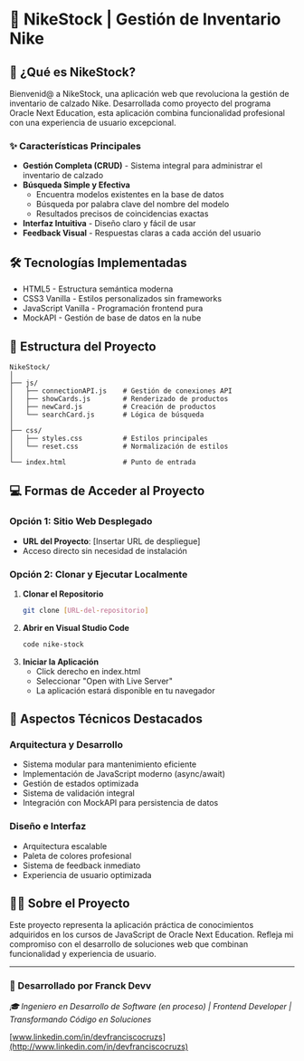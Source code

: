 # 👟 NikeStock | Gestión de Inventario Nike
## 🎯 ¿Qué es NikeStock?
Bienvenid@ a NikeStock, una aplicación web que revoluciona la gestión de inventario de calzado Nike. Desarrollada como proyecto del programa Oracle Next Education, esta aplicación combina funcionalidad profesional con una experiencia de usuario excepcional.

### ✨ Características Principales
- **Gestión Completa (CRUD)** - Sistema integral para administrar el inventario de calzado
- **Búsqueda Simple y Efectiva**
  - Encuentra modelos existentes en la base de datos
  - Búsqueda por palabra clave del nombre del modelo
  - Resultados precisos de coincidencias exactas
- **Interfaz Intuitiva** - Diseño claro y fácil de usar
- **Feedback Visual** - Respuestas claras a cada acción del usuario 

## 🛠️ Tecnologías Implementadas
- HTML5 - Estructura semántica moderna
- CSS3 Vanilla - Estilos personalizados sin frameworks
- JavaScript Vanilla - Programación frontend pura
- MockAPI - Gestión de base de datos en la nube

## 📁 Estructura del Proyecto
```
NikeStock/
│
├── js/
│   ├── connectionAPI.js    # Gestión de conexiones API
│   ├── showCards.js        # Renderizado de productos
│   ├── newCard.js          # Creación de productos
│   └── searchCard.js       # Lógica de búsqueda
│
├── css/
│   ├── styles.css          # Estilos principales
│   └── reset.css           # Normalización de estilos
│
└── index.html              # Punto de entrada
```

## 💻 Formas de Acceder al Proyecto
### Opción 1: Sitio Web Desplegado
- **URL del Proyecto**: [Insertar URL de despliegue]
- Acceso directo sin necesidad de instalación

### Opción 2: Clonar y Ejecutar Localmente
1. **Clonar el Repositorio**
   ```bash
   git clone [URL-del-repositorio]
2. **Abrir en Visual Studio Code**
   ```bash
   code nike-stock
3. **Iniciar la Aplicación**
   - Click derecho en index.html
   - Seleccionar "Open with Live Server"
   - La aplicación estará disponible en tu navegador

## 🌟 Aspectos Técnicos Destacados
### Arquitectura y Desarrollo
- Sistema modular para mantenimiento eficiente
- Implementación de JavaScript moderno (async/await)
- Gestión de estados optimizada
- Sistema de validación integral
- Integración con MockAPI para persistencia de datos

### Diseño e Interfaz
- Arquitectura escalable
- Paleta de colores profesional
- Sistema de feedback inmediato
- Experiencia de usuario optimizada

## 👨‍💻 Sobre el Proyecto
Este proyecto representa la aplicación práctica de conocimientos adquiridos en los cursos de JavaScript de Oracle Next Education. Refleja mi compromiso con el desarrollo de soluciones web que combinan funcionalidad y experiencia de usuario.

---
### 🚀 Desarrollado por Franck Devv
*🎓 Ingeniero en Desarrollo de Software (en proceso) | Frontend Developer | Transformando Código en Soluciones*

[www.linkedin.com/in/devfranciscocruzs](http://www.linkedin.com/in/devfranciscocruzs)
   
   
